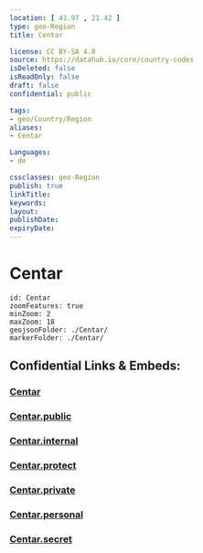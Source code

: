 ```yaml
---
location: [ 41.97 , 21.42 ] 
type: geo-Region
title: Centar

license: CC BY-SA 4.0
source: https://datahub.io/core/country-codes
isDeleted: false
isReadOnly: false
draft: false
confidential: public

tags:
- geo/Country/Region
aliases:
- Centar

Languages:
- de

cssclasses: geo-Region
publish: true
linkTitle: 
keywords: 
layout: 
publishDate: 
expiryDate: 
---
```


# Centar

```leaflet
id: Centar
zoomFeatures: true 
minZoom: 2 
maxZoom: 18
geojsonFolder: ./Centar/
markerFolder: ./Centar/
```


## Confidential Links & Embeds: 

### [Centar](/_Standards/Earth/Continent/Europe/Europe~South/Macedonia~North/Municipalities~Macedonia/Centar.md) 

### [Centar.public](/_public/Earth/Continent/Europe/Europe~South/Macedonia~North/Municipalities~Macedonia/Centar.public.md) 

### [Centar.internal](/_internal/Earth/Continent/Europe/Europe~South/Macedonia~North/Municipalities~Macedonia/Centar.internal.md) 

### [Centar.protect](/_protect/Earth/Continent/Europe/Europe~South/Macedonia~North/Municipalities~Macedonia/Centar.protect.md) 

### [Centar.private](/_private/Earth/Continent/Europe/Europe~South/Macedonia~North/Municipalities~Macedonia/Centar.private.md) 

### [Centar.personal](/_personal/Earth/Continent/Europe/Europe~South/Macedonia~North/Municipalities~Macedonia/Centar.personal.md) 

### [Centar.secret](/_secret/Earth/Continent/Europe/Europe~South/Macedonia~North/Municipalities~Macedonia/Centar.secret.md)

